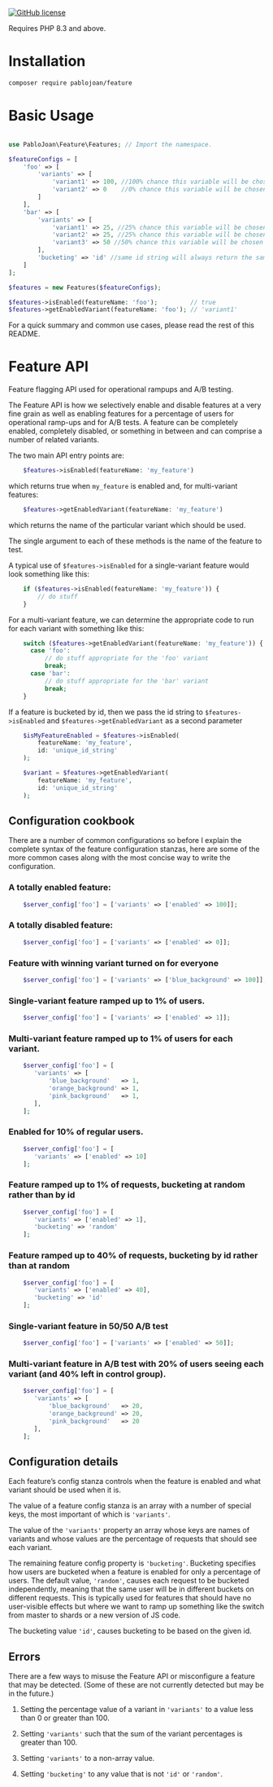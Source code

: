 [![GitHub license](https://img.shields.io/github/license/PabloJoan/feature.svg)](https://github.com/PabloJoan/feature/blob/master/LICENSE)

Requires PHP 8.3 and above.

# Installation

```bash
composer require pablojoan/feature
```

# Basic Usage

```php

use PabloJoan\Feature\Features; // Import the namespace.

$featureConfigs = [
    'foo' => [
        'variants' => [
            'variant1' => 100, //100% chance this variable will be chosen
            'variant2' => 0    //0% chance this variable will be chosen
        ]
    ],
    'bar' => [
        'variants' => [
            'variant1' => 25, //25% chance this variable will be chosen
            'variant2' => 25, //25% chance this variable will be chosen
            'variant3' => 50 //50% chance this variable will be chosen
        ],
        'bucketing' => 'id' //same id string will always return the same variant
    ]
];

$features = new Features($featureConfigs);

$features->isEnabled(featureName: 'foo');         // true
$features->getEnabledVariant(featureName: 'foo'); // 'variant1'
```

For a quick summary and common use cases, please read the rest of this README.

# Feature API

Feature flagging API used for operational rampups and A/B testing.

The Feature API is how we selectively enable and disable features at a very fine
grain as well as enabling features for a percentage of users for operational
ramp-ups and for A/B tests.
A feature can be completely enabled, completely disabled, or something in
between and can comprise a number of related variants.

The two main API entry points are:

```php
    $features->isEnabled(featureName: 'my_feature')
```

which returns true when `my_feature` is enabled and, for multi-variant features:

```php
    $features->getEnabledVariant(featureName: 'my_feature')
```

which returns the name of the particular variant which should be used.

The single argument to each of these methods is the name of the
feature to test.

A typical use of `$features->isEnabled` for a single-variant feature
would look something like this:

```php
    if ($features->isEnabled(featureName: 'my_feature')) {
        // do stuff
    }
```

For a multi-variant feature, we can determine the appropriate code to run for
each variant with something like this:

```php
    switch ($features->getEnabledVariant(featureName: 'my_feature')) {
      case 'foo':
          // do stuff appropriate for the 'foo' variant
          break;
      case 'bar':
          // do stuff appropriate for the 'bar' variant
          break;
    }
```

If a feature is bucketed by id, then we pass the id string to
`$features->isEnabled` and `$features->getEnabledVariant` as a second parameter

```php
    $isMyFeatureEnabled = $features->isEnabled(
        featureName: 'my_feature',
        id: 'unique_id_string'
    );

    $variant = $features->getEnabledVariant(
        featureName: 'my_feature',
        id: 'unique_id_string'
    );
```

## Configuration cookbook

There are a number of common configurations so before I explain the complete
syntax of the feature configuration stanzas, here are some of the more common
cases along with the most concise way to write the configuration.

### A totally enabled feature:

```php
    $server_config['foo'] = ['variants' => ['enabled' => 100]];
```

### A totally disabled feature:

```php
    $server_config['foo'] = ['variants' => ['enabled' => 0]];
```

### Feature with winning variant turned on for everyone

```php
    $server_config['foo'] = ['variants' => ['blue_background' => 100]];
```

### Single-variant feature ramped up to 1% of users.

```php
    $server_config['foo'] = ['variants' => ['enabled' => 1]];
```

### Multi-variant feature ramped up to 1% of users for each variant.

```php
    $server_config['foo'] = [
       'variants' => [
           'blue_background'   => 1,
           'orange_background' => 1,
           'pink_background'   => 1,
       ],
    ];
```

### Enabled for 10% of regular users.

```php
    $server_config['foo'] = [
       'variants' => ['enabled' => 10]
    ];
```

### Feature ramped up to 1% of requests, bucketing at random rather than by id

```php
    $server_config['foo'] = [
       'variants' => ['enabled' => 1],
       'bucketing' => 'random'
    ];
```

### Feature ramped up to 40% of requests, bucketing by id rather than at random

```php
    $server_config['foo'] = [
       'variants' => ['enabled' => 40],
       'bucketing' => 'id'
    ];
```

### Single-variant feature in 50/50 A/B test

```php
    $server_config['foo'] = ['variants' => ['enabled' => 50]];
```

### Multi-variant feature in A/B test with 20% of users seeing each variant (and 40% left in control group).

```php
    $server_config['foo'] = [
       'variants' => [
           'blue_background'   => 20,
           'orange_background' => 20,
           'pink_background'   => 20
       ],
    ];
```

## Configuration details

Each feature’s config stanza controls when the feature is enabled and what
variant should be used when it is.

The value of a feature config stanza is an array with a number of special
keys, the most important of which is `'variants'`.

The value of the `'variants'` property an array whose keys are names of variants
and whose values are the percentage of requests that should see each variant.

The remaining feature config property is `'bucketing'`. Bucketing specifies
how users are bucketed when a feature is enabled for only a percentage of users.
The default value, `'random'`, causes each request to be bucketed independently,
meaning that the same user will be in different buckets on different requests.
This is typically used for features that should have no user-visible effects
but where we want to ramp up something like the switch from master to shards
or a new version of JS code.

The bucketing value `'id'`, causes bucketing to be based on the given id.

## Errors

There are a few ways to misuse the Feature API or misconfigure a feature that
may be detected. (Some of these are not currently detected but may be in the
future.)

1. Setting the percentage value of a variant in `'variants'` to a value less
   than 0 or greater than 100.

2. Setting `'variants'` such that the sum of the variant percentages is
   greater than 100.

3. Setting `'variants'` to a non-array value.

4. Setting `'bucketing'` to any value that is not `'id'` or `'random'`.
